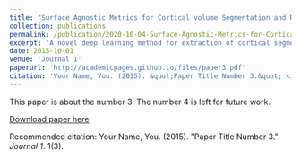 ```yaml
---
title: "Surface Agnostic Metrics for Cortical volume Segmentation and Regression"
collection: publications
permalink: /publication/2020-10-04-Surface-Agnostic-Metrics-for-Cortical-Volume-Segmentation-and-Regression
excerpt: 'A novel deep learning method for extraction of cortical segmentations and metrics from whole brain MRI images.'
date: 2015-10-01
venue: 'Journal 1'
paperurl: 'http://academicpages.github.io/files/paper3.pdf'
citation: 'Your Name, You. (2015). &quot;Paper Title Number 3.&quot; <i>Journal 1</i>. 1(3).'
---
```

This paper is about the number 3. The number 4 is left for future work.

[Download paper here](http://academicpages.github.io/files/paper3.pdf)

Recommended citation: Your Name, You. (2015). "Paper Title Number 3." <i>Journal 1</i>. 1(3).
